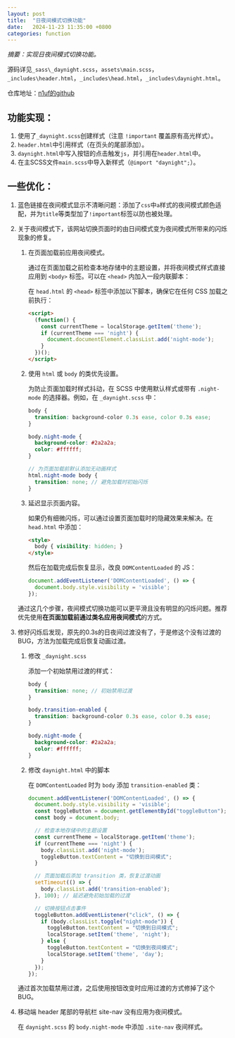 ```yaml
---
layout: post
title:  "日夜间模式切换功能"
date:   2024-11-23 11:35:00 +0800
categories: function
---
```


*摘要：实现日夜间模式切换功能。*

源码详见`_sass\_daynight.scss`，`assets\main.scss`，`_includes\header.html`，`_includes\head.html`，`_includes\daynight.html`。

仓库地址：[n1uf的github](https://github.com/n1uf/n1uf.github.io)

## 功能实现：

1. 使用了`_daynight.scss`创建样式（注意 `!important` 覆盖原有高光样式）。
2. `header.html`中引用样式（在页头的尾部添加）。
3. `daynight.html`中写入按钮的点击触发`js`，并引用在`header.html`中。
4. 在主SCSS文件`main.scss`中导入新样式（`@import "daynight";`）。

## 一些优化：

1. 蓝色链接在夜间模式显示不清晰问题：添加了`css`中`a`样式的夜间模式颜色适配，并为`title`等类型加了`!important`标签以防也被处理。

2. 关于夜间模式下，该网站切换页面时的由日间模式变为夜间模式所带来的闪烁现象的修复。
   1. 在页面加载前应用夜间模式。

      通过在页面加载之前检查本地存储中的主题设置，并将夜间模式样式直接应用到 `<body>` 标签。可以在 `<head>` 内加入一段内联脚本：

      在 `head.html` 的 `<head>` 标签中添加以下脚本，确保它在任何 CSS 加载之前执行：

      ```html
      <script>
        (function() {
          const currentTheme = localStorage.getItem('theme');
          if (currentTheme === 'night') {
            document.documentElement.classList.add('night-mode');
          }
        })();
      </script>
      ```

   2. 使用 `html` 或 `body` 的类优先设置。

      为防止页面加载时样式抖动，在 SCSS 中使用默认样式或带有 `.night-mode` 的选择器。例如，在 `_daynight.scss` 中：

      ```scss
      body {
        transition: background-color 0.3s ease, color 0.3s ease;
      }
      
      body.night-mode {
        background-color: #2a2a2a;
        color: #ffffff;
      }
      
      // 为页面加载前默认添加无动画样式
      html.night-mode body {
        transition: none; // 避免加载时初始闪烁
      }
      ```

   3. 延迟显示页面内容。

      如果仍有细微闪烁，可以通过设置页面加载时的隐藏效果来解决。在 `head.html` 中添加：

      ```html
      <style>
        body { visibility: hidden; }
      </style>
      ```

      然后在加载完成后恢复显示，改良 `DOMContentLoaded` 的 JS：

      ```js
      document.addEventListener('DOMContentLoaded', () => {
        document.body.style.visibility = 'visible';
      });
      ```

   通过这几个步骤，夜间模式切换功能可以更平滑且没有明显的闪烁问题。推荐优先使用**在页面加载前通过类名应用夜间模式**的方式。

3. 修好闪烁后发现，原先的0.3s的日夜间过渡没有了，于是修这个没有过渡的BUG，方法为加载完成后恢复动画过渡。

   1. 修改 `_daynight.scss`

      添加一个初始禁用过渡的样式：

      ```scss
      body {
        transition: none; // 初始禁用过渡
      }
      
      body.transition-enabled {
        transition: background-color 0.3s ease, color 0.3s ease;
      }
      
      body.night-mode {
        background-color: #2a2a2a;
        color: #ffffff;
      }
      ```

   2. 修改 `daynight.html` 中的脚本

      在 `DOMContentLoaded` 时为 `body` 添加 `transition-enabled` 类：

      ```js
      document.addEventListener('DOMContentLoaded', () => {
        document.body.style.visibility = 'visible';
        const toggleButton = document.getElementById("toggleButton");
        const body = document.body;
      
        // 检查本地存储中的主题设置
        const currentTheme = localStorage.getItem('theme');
        if (currentTheme === 'night') {
          body.classList.add('night-mode');
          toggleButton.textContent = "切换到日间模式";
        }
      
        // 页面加载后添加 transition 类，恢复过渡动画
        setTimeout(() => {
          body.classList.add('transition-enabled');
        }, 100); // 延迟避免初始加载的过渡
      
        // 切换按钮点击事件
        toggleButton.addEventListener("click", () => {
          if (body.classList.toggle("night-mode")) {
            toggleButton.textContent = "切换到日间模式";
            localStorage.setItem('theme', 'night');
          } else {
            toggleButton.textContent = "切换到夜间模式";
            localStorage.setItem('theme', 'day');
          }
        });
      });
      ```

   通过首次加载禁用过渡，之后使用按钮改变时应用过渡的方式修掉了这个BUG。

4. 移动端 header 尾部的导航栏 site-nav 没有应用为夜间模式。

   在 `daynight.scss` 的 `body.night-mode` 中添加 `.site-nav` 夜间样式。
